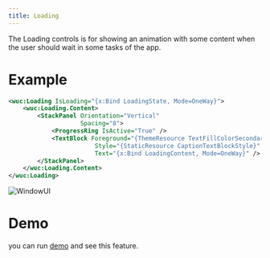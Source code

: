 ```yaml
---
title: Loading
---
```


The Loading controls is for showing an animation with some content when the user should wait in some tasks of the app.

# Example

```xml
<wuc:Loading IsLoading="{x:Bind LoadingState, Mode=OneWay}">
    <wuc:Loading.Content>
        <StackPanel Orientation="Vertical"
                    Spacing="8">
            <ProgressRing IsActive="True" />
            <TextBlock Foreground="{ThemeResource TextFillColorSecondaryBrush}"
                        Style="{StaticResource CaptionTextBlockStyle}"
                        Text="{x:Bind LoadingContent, Mode=OneWay}" />
        </StackPanel>
    </wuc:Loading.Content>
</wuc:Loading>
```

![WindowUI](https://raw.githubusercontent.com/WindowUIOrg/Resources/main/WindowUIDocs/Loading.gif)


# Demo
you can run [demo](https://github.com/WinUICommunity/WinUICommunity) and see this feature.
